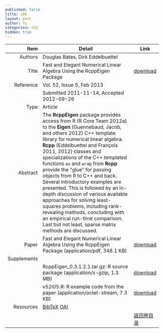 ```yaml
---
published: false
title: i05
layout: post
author: Yu
categories: v52
hidden: true
---
```


| Item | Detail | Link |
|---:|---|---|
| Authors | Douglas Bates, Dirk Eddelbuettel| |
| Title |Fast and Elegant Numerical Linear Algebra Using the RcppEigen Package | [download](http://www.jstatsoft.org/v52/i05/paper) |
| Reference |Vol. 52, Issue 5, Feb 2013 | |
| | Submitted 2011-11-14, Accepted 2012-09-26| | 
| Type | Article| |
| Abstract | The <b>RcppEigen</b> package provides access from R (R Core Team 2012a) to the <b>Eigen</b> (Guennebaud, Jacob, and others 2012) C++ template library for numerical linear algebra. <b>Rcpp</b> (Eddelbuettel and François 2011, 2012) classes and specializations of the C++ templated functions <code>as</code> and <code>wrap</code> from <b>Rcpp</b> provide the "glue" for passing objects from R to C++ and back. Several introductory examples are presented. This is followed by an in-depth discussion of various available approaches for solving least-squares problems, including rank-revealing methods, concluding with an empirical run-time comparison. Last but not least, sparse matrix methods are discussed.| |
| Paper | Fast and Elegant Numerical Linear Algebra Using the RcppEigen Package  (application/pdf, 348.1 KB)| [download](http://www.jstatsoft.org/v52/i05/paper) |
| Supplements | | |
| |RcppEigen_0.3.1.2.1.tar.gz: R source package  (application/x-gzip, 1.3 MB)|  [download](http://www.jstatsoft.org/v52/i05/supp/1) |
| |v52i05.R: R example code from the paper  (application/octet-stream, 7.3 KB)|  [download](http://www.jstatsoft.org/v52/i05/supp/2) |
| Resources | [BibTeX](http://www.jstatsoft.org/v52/i05/bibtex) [OAI](http://www.jstatsoft.org/oai?verb=GetRecord&identifier=oai.jstatsoft/v52/i05&prefix=oai_dc)| |
| |  | [返回卷目录]({{site.baseurl}}/volume/v52.html) |